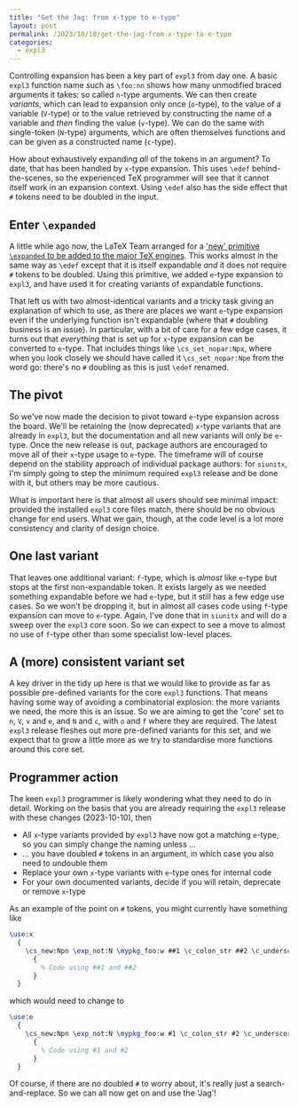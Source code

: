 ```yaml
---
title: "Get the Jag: from x-type to e-type"
layout: post
permalink: /2023/10/10/get-the-jag-from-x-type-to-e-type
categories:
  - expl3
---
```


Controlling expansion has been a key part of `expl3` from day one. A basic
`expl3` function name such as `\foo:nn` shows how many unmodified braced
arguments it takes: so called `n`-type arguments. We can then create _variants_,
which can lead to expansion only once (`o`-type), to the value of a variable
(`V`-type) or to the value retrieved by constructing the name of a variable and
_then_ finding the value (`v`-type). We can do the same with single-token
(`N`-type) arguments, which are often themselves functions and can be given as a
constructed name (`c`-type).

How about exhaustively expanding _all_ of the tokens in an argument? To date,
that has been handled by `x`-type expansion. This uses `\edef`
behind-the-scenes, so the experienced TeX programmer will see that it cannot
itself work in an expansion context. Using `\edef` also has the side effect that
`#` tokens need to be doubled in the input.

## Enter `\expanded`

A little while ago now, the LaTeX Team arranged for a ['new' primitive
`\expanded` to be added to the major TeX
engines](/2018/12/06/a-new-primitive-expanded). This works almost in the same
way as `\edef` except that it is itself expandable _and_ it does not require `#`
tokens to be doubled. Using this primitive, we added `e`-type expansion to
`expl3`, and have used it for creating variants of expandable functions.

That left us with two almost-identical variants and a tricky task giving an
explanation of which to use, as there are places we want `e`-type expansion even
if the underlying function isn't expandable (where that `#` doubling business is
an issue). In particular, with a bit of care for a few edge cases, it turns out
that _everything_ that is set up for `x`-type expansion can be converted to
`e`-type. That includes things like `\cs_set_nopar:Npx`, where when you look
closely we should have called it `\cs_set_nopar:Npe` from the word go: there's
no `#` doubling as this is just `\edef` renamed.

## The pivot

So we've now made the decision to pivot toward `e`-type expansion across the
board. We'll be retaining the (now deprecated) `x`-type variants that are
already in `expl3`, but the documentation and all new variants will only be
`e`-type. Once the new release is out, package authors are encouraged to move
all of their `x`-type usage to `e`-type. The timeframe will of course depend on
the stability approach of individual package authors: for `siunitx`, I'm simply
going to step the minimum required `expl3` release and be done with it, but
others may be more cautious.

What is important here is that almost all users should see minimal impact:
provided the installed `expl3` core files match, there should be no obvious
change for end users. What we gain, though, at the code level is a lot more
consistency and clarity of design choice.

## One last variant

That leaves one additional variant: `f`-type, which is _almost_ like `e`-type
but stops at the first non-expandable token. It exists largely as we needed
something expandable before we had `e`-type, but it still has a few edge use
cases. So we won't be dropping it, but in almost all cases code using `f`-type
expansion can move to `e`-type. Again, I've done that in `siunitx` and will do a
sweep over the `expl3` core soon. So we can expect to see a move to almost no
use of `f`-type other than some specialist low-level places.

## A (more) consistent variant set

A key driver in the tidy up here is that we would like to provide as far as
possible pre-defined variants for the core `expl3` functions. That means having
some way of avoiding a combinatorial explosion: the more variants we need, the
more this is an issue. So we are aiming to get the 'core' set to `n`, `V`, `v`
and `e`, and `N` and `c`, with `o` and `f` where they are required. The latest
`expl3` release fleshes out more pre-defined variants for this set, and we
expect that to grow a little more as we try to standardise more functions around
this core set.

## Programmer action

The keen `expl3` programmer is likely wondering what they need to do in detail.
Working on the basis that you are already requiring the `expl3` release with
these changes (2023-10-10), then

- All `x`-type variants provided by `expl3` have now got a matching `e`-type, so
  you can simply change the naming unless ...
- ... you have doubled `#` tokens in an argument, in which case you also need to
  undouble them
- Replace your own `x`-type variants with `e`-type ones for internal code
- For your own documented variants, decide if you will retain, deprecate or
  remove `x`-type

As an example of the point on `#` tokens, you might currently have something like
```latex
\use:x
  {
    \cs_new:Npn \exp_not:N \mypkg_foo:w ##1 \c_colon_str ##2 \c_underscore_str
      {
        % Code using ##1 and ##2
      }
  }
```
which would need to change to 
```latex
\use:e
  {
    \cs_new:Npn \exp_not:N \mypkg_foo:w #1 \c_colon_str #2 \c_underscore_str
      {
        % Code using #1 and #2
      }
  }
```
Of course, if there are no doubled `#` to worry about, it's really just a
search-and-replace. So we can all now get on and use the 'Jag'!
